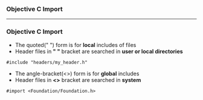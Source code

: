 ### Objective C Import

---------------------------------------------------

### Objective C Import

* The quoted(" ") form is for **local** includes of files
* Header files in **" "** bracket are searched in **user or local directories**

```objc
#include "headers/my_header.h"
```

* The angle-bracket(<>) form is for **global** includes
* Header files in **<>** bracket are searched in **system**

```objc
#import <Foundation/Foundation.h>
```
